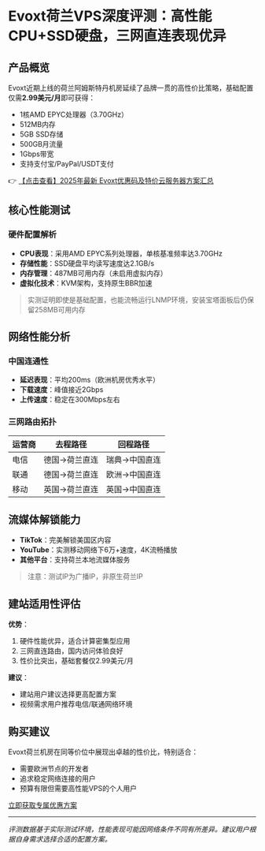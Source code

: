 # Evoxt荷兰VPS深度评测：高性能CPU+SSD硬盘，三网直连表现优异

## 产品概览

Evoxt近期上线的荷兰阿姆斯特丹机房延续了品牌一贯的高性价比策略，基础配置仅需**2.99美元/月**即可获得：
- 1核AMD EPYC处理器（3.70GHz）
- 512MB内存
- 5GB SSD存储
- 500GB月流量
- 1Gbps带宽
- 支持支付宝/PayPal/USDT支付

👉 [【点击查看】2025年最新 Evoxt优惠码及特价云服务器方案汇总](https://bit.ly/evoxt)

## 核心性能测试

### 硬件配置解析
- **CPU表现**：采用AMD EPYC系列处理器，单核基准频率达3.70GHz
- **存储性能**：SSD硬盘平均读写速度达2.1GB/s
- **内存管理**：487MB可用内存（未启用虚拟内存）
- **虚拟化技术**：KVM架构，支持原生BBR加速

> 实测证明即使是基础配置，也能流畅运行LNMP环境，安装宝塔面板后仍保留258MB可用内存

## 网络性能分析

### 中国连通性
- **延迟表现**：平均200ms（欧洲机房优秀水平）
- **下载速度**：峰值接近2Gbps
- **上传速度**：稳定在300Mbps左右

### 三网路由拓扑
| 运营商 | 去程路径          | 回程路径          |
|--------|-------------------|-------------------|
| 电信   | 德国→荷兰直连     | 瑞典→中国直连     |
| 联通   | 德国→荷兰直连     | 欧洲→中国直连     |
| 移动   | 英国→荷兰直连     | 英国→中国直连     |

## 流媒体解锁能力

- **TikTok**：完美解锁美国区内容
- **YouTube**：实测移动网络下6万+速度，4K流畅播放
- **其他平台**：支持荷兰本地流媒体服务

> 注意：测试IP为广播IP，非原生荷兰IP

## 建站适用性评估

**优势**：
1. 硬件性能优异，适合计算密集型应用
2. 三网直连路由，国内访问体验良好
3. 性价比突出，基础套餐仅2.99美元/月

**建议**：
- 建站用户建议选择更高配置方案
- 视频需求用户推荐电信/联通网络环境

## 购买建议

Evoxt荷兰机房在同等价位中展现出卓越的性价比，特别适合：
- 需要欧洲节点的开发者
- 追求稳定网络连接的用户
- 预算有限但需要高性能VPS的个人用户

[立即获取专属优惠方案](https://bit.ly/evoxt)

---

*评测数据基于实际测试环境，性能表现可能因网络条件不同有所差异。建议用户根据自身需求选择合适的配置方案。*